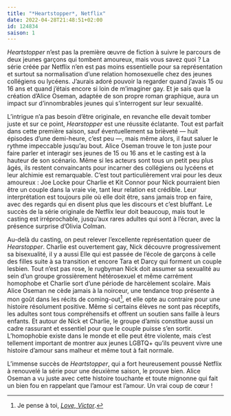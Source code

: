 ```yaml
---
title: "*Heartstopper*, Netflix"
date: 2022-04-28T21:48:51+02:00
id: 124834 
saison: 1
---
```


*Heartstopper* n’est pas la première œuvre de fiction à suivre le parcours de deux jeunes garçons qui tombent amoureux, mais vous savez quoi ? La série créée par Netflix n’en est pas moins essentielle pour sa représentation et surtout sa normalisation d’une relation homosexuelle chez des jeunes collégiens ou lycéens. J’aurais adoré pouvoir la regarder quand j’avais 15 ou 16 ans et quand j’étais encore si loin de m’imaginer gay. Et je sais que la création d’Alice Oseman, adaptée de son propre roman graphique, aura un impact sur d’innombrables jeunes qui s’interrogent sur leur sexualité.

L’intrigue n’a pas besoin d’être originale, en revanche elle devait tomber juste et sur ce point, *Hearstopper* est une réussite éclatante. Tout est parfait dans cette première saison, sauf éventuellement sa brièveté — huit épisodes d’une demi-heure, c’est peu —, mais même alors, il faut saluer le rythme impeccable jusqu’au bout. Alice Oseman trouve le ton juste pour faire parler et interagir ses jeunes de 15 ou 16 ans et le casting est à la hauteur de son scénario. Même si les acteurs sont tous un petit peu plus âgés, ils restent convaincants pour incarner des collégiens ou lycéens et leur alchimie est remarquable. C’est tout particulièrement vrai pour les deux amoureux : Joe Locke pour Charlie et Kit Connor pour Nick pourraient bien être un couple dans la vraie vie, tant leur relation est crédible. Leur interprétation est toujours pile où elle doit être, sans jamais trop en faire, avec des regards qui en disent plus que les discours et c’est bluffant. Le succès de la série originale de Netflix leur doit beaucoup, mais tout le casting est irréprochable, jusqu’aux rares adultes qui sont à l’écran, avec la présence surprise d’Olivia Colman. 

Au-delà du casting, on peut relever l’excellente représentation queer de *Hearstopper*. Charlie est ouvertement gay, Nick découvre progressivement sa bisexualité, il y a aussi Elle qui est passée de l’école de garçons à celle des filles suite à sa transition et encore Tara et Darcy qui forment un couple lesbien. Tout n’est pas rose, le rugbyman Nick doit assumer sa sexualité au sein d’un groupe grossièrement hétérosexuel et même carrément homophobe et Charlie sort d’une période de harcèlement scolaire. Mais Alice Oseman ne cède jamais à la noirceur, une tendance trop présente à mon goût dans les récits de coming-out[^1], et elle opte au contraire pour une histoire résolument positive. Même si certains élèves ne sont pas réceptifs, les adultes sont tous compréhensifs et offrent un soutien sans faille à leurs enfants. Et autour de Nick et Charlie, le groupe d’amis constitue aussi un cadre rassurant et essentiel pour que le couple puisse s’en sortir. L’homophobie existe dans le monde et elle peut être violente, mais c’est tellement important de montrer aux jeunes LGBTQ+ qu’ils peuvent vivre une histoire d’amour sans malheur et même tout à fait normale.

L’immense succès de *Heartstopper*, qui a fort heureusement poussé Netflix à renouvelé la série pour une deuxième saison, le prouve bien. Alice Oseman a vu juste avec cette histoire touchante et toute mignonne qui fait un bien fou en rappelant que l’amour est l’amour. Un vrai coup de cœur ! 

[^1]: Je pense à toi, [*Love, Victor*](https://voiretmanger.fr/love-victor-aptaker-berger-hulu/).